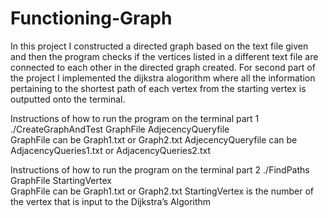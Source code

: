 # Functioning-Graph
In this project I constructed a directed graph based on the text file given and then the program checks if the vertices listed in a different text file are connected to each other in the directed graph created. For second part of the project I implemented the dijkstra alogorithm where all the information pertaining to the shortest path of each vertex from the starting vertex is outputted onto the terminal. 

Instructions of how to run the program on the terminal part 1 
./CreateGraphAndTest GraphFile AdjecencyQueryfile  
GraphFile can be Graph1.txt or Graph2.txt 
AdjecencyQueryfile can be AdjacencyQueries1.txt or AdjacencyQueries2.txt  

Instructions of how to run the program on the terminal part 2 
./FindPaths GraphFile StartingVertex  
GraphFile can be Graph1.txt or Graph2.txt 
StartingVertex is the number of the vertex that is input to the Dijkstra’s Algorithm   


